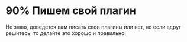 # 90% Пишем свой плагин

Не знаю, доведется вам писать свои плагины или нет, но если вдруг решитесь, то делайте это хорошо и правильно!
